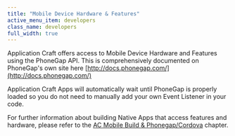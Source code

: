 ```yaml
---
title: "Mobile Device Hardware & Features"
active_menu_item: developers
class_name: developers
full_width: true
---
```



Application Craft offers access to Mobile Device Hardware and Features using the PhoneGap API. This is comprehensively documented on PhoneGap's own site here [http://docs.phonegap.com/](http://docs.phonegap.com/)

Application Craft Apps will automatically wait until PhoneGap is properly loaded so you do not need to manually add your own Event Listener in your code.

For further information about building Native Apps that access features and hardware, please refer to the [AC Mobile Build & Phonegap/Cordova](../../ac-mobile-build-phonegap/cordova/) chapter.

